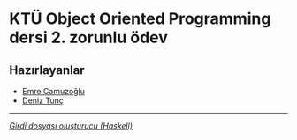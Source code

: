 # KTÜ Object Oriented Programming dersi 2. zorunlu ödev

## Hazırlayanlar

- [Emre Camuzoğlu](https://github.com/emrec112)
- [Deniz Tunç](https://github.com/creeperkafasi)

---

[*Girdi dosyası oluşturucu (Haskell)*](https://github.com/creeperkafasi/oop-odev2-ama-oop-olmadan)
